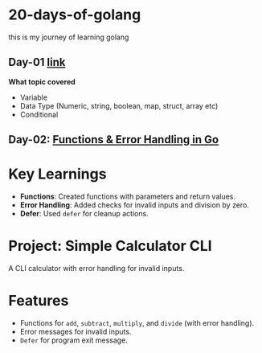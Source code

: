 # 20-days-of-golang
this is my journey of learning golang 

## Day-01 [link](https://github.com/nayeempro/20-days-of-golang/blob/main/Day-01)
**What topic covered**
- Variable
- Data Type (Numeric, string, boolean, map, struct, array etc)
- Conditional

## Day-02: [Functions & Error Handling in Go](https://github.com/nayeempro/20-days-of-golang/blob/main/Day-02) 

# Key Learnings
- **Functions**: Created functions with parameters and return values.
- **Error Handling**: Added checks for invalid inputs and division by zero.
- **Defer**: Used `defer` for cleanup actions.

# Project: Simple Calculator CLI

A CLI calculator with error handling for invalid inputs.

# Features
- Functions for `add`, `subtract`, `multiply`, and `divide` (with error handling).
- Error messages for invalid inputs.
- `Defer` for program exit message.


